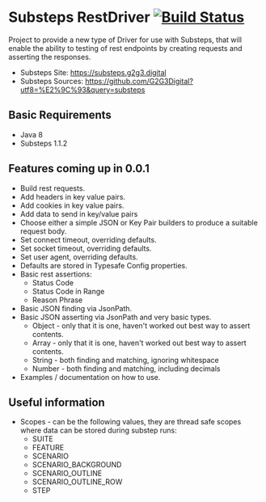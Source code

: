 # Substeps RestDriver [![Build Status](https://travis-ci.org/beercan1989/substeps-restdriver.svg?branch=master)](https://travis-ci.org/beercan1989/substeps-restdriver)

Project to provide a new type of Driver for use with Substeps, that will enable the ability to testing of rest endpoints by creating requests and asserting the responses.

+ Substeps Site: https://substeps.g2g3.digital
+ Substeps Sources: https://github.com/G2G3Digital?utf8=%E2%9C%93&query=substeps

## Basic Requirements
+ Java 8
+ Substeps 1.1.2

## Features coming up in 0.0.1
+ Build rest requests.
+ Add headers in key value pairs.
+ Add cookies in key value pairs.
+ Add data to send in key/value pairs
+ Choose either a simple JSON or Key Pair builders to produce a suitable request body.
+ Set connect timeout, overriding defaults.
+ Set socket timeout, overriding defaults.
+ Set user agent, overriding defaults.
+ Defaults are stored in Typesafe Config properties.
+ Basic rest assertions:
    + Status Code
    + Status Code in Range
    + Reason Phrase
+ Basic JSON finding via JsonPath.
+ Basic JSON asserting via JsonPath and very basic types.
    + Object - only that it is one, haven't worked out best way to assert contents. 
    + Array - only that it is one, haven't worked out best way to assert contents.
    + String - both finding and matching, ignoring whitespace
    + Number - both finding and matching, including decimals
+ Examples / documentation on how to use.

## Useful information
+ Scopes - can be the following values, they are thread safe scopes where data can be stored during substep runs:
    + SUITE
    + FEATURE
    + SCENARIO
    + SCENARIO_BACKGROUND
    + SCENARIO_OUTLINE
    + SCENARIO_OUTLINE_ROW
    + STEP